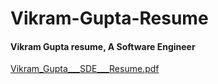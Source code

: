 # Vikram-Gupta-Resume
#### Vikram Gupta resume, A Software Engineer

[Vikram_Gupta___SDE___Resume.pdf](https://github.com/basecs101/vikram-gupta-resume/files/10472689/Vikram_Gupta___SDE___Resume.pdf)
